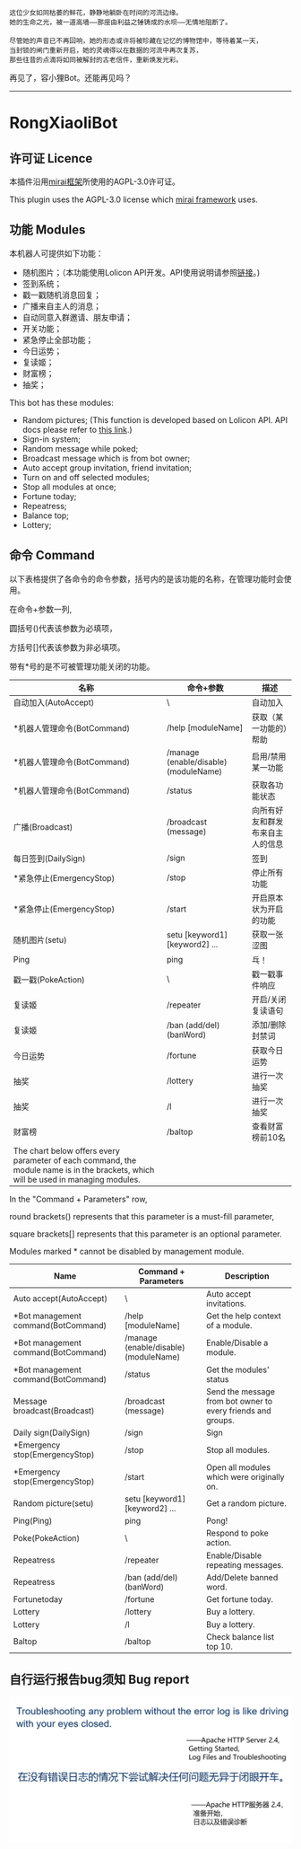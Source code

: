     这位少女如同枯萎的鲜花，静静地躺卧在时间的河流边缘。
    她的生命之光，被一道高墙——那座由利益之锤铸成的水坝——无情地阻断了。
    
    尽管她的声音已不再回响，她的形态或许将被珍藏在记忆的博物馆中，等待着某一天，
    当封锁的闸门重新开启，她的灵魂得以在数据的河流中再次复苏，
    那些往昔的点滴将如同被解封的古老信件，重新焕发光彩。

再见了，容小狸Bot。还能再见吗？

---

# RongXiaoliBot

## 许可证 Licence

本插件沿用[mirai框架](https://github.com/mamoe/mirai)所使用的AGPL-3.0许可证。

This plugin uses the AGPL-3.0 license which [mirai framework](https://github.com/mamoe/mirai) uses.

## 功能 Modules

本机器人可提供如下功能：

* 随机图片；（本功能使用Lolicon API开发。API使用说明请参照[链接](https://api.lolicon.app/#/setu)。)
* 签到系统；
* 戳一戳随机消息回复；
* 广播来自主人的消息；
* 自动同意入群邀请、朋友申请；
* 开关功能；
* 紧急停止全部功能；
* 今日运势；
* 复读姬；
* 财富榜；
* 抽奖；

This bot has these modules:

* Random pictures; (This function is developed based on Lolicon API. API docs please refer
  to [this link](https://api.lolicon.app/#/setu).)
* Sign-in system;
* Random message while poked;
* Broadcast message which is from bot owner;
* Auto accept group invitation, friend invitation;
* Turn on and off selected modules;
* Stop all modules at once;
* Fortune today;
* Repeatress;
* Balance top;
* Lottery;

## 命令 Command

以下表格提供了各命令的命令参数，括号内的是该功能的名称，在管理功能时会使用。

在命令+参数一列,

圆括号()代表该参数为必填项，

方括号[]代表该参数为非必填项。

带有*号的是不可被管理功能关闭的功能。

| 名称                                                                                                                                  | 命令+参数                                 | 描述               |
| ----------------------------------------------------------------------------------------------------------------------------------- | ------------------------------------- | ---------------- |
| 自动加入(AutoAccept)                                                                                                                    | \                                     | 自动加入             |
| *机器人管理命令(BotCommand)                                                                                                                | /help [moduleName]                    | 获取（某一功能的）帮助      |
| *机器人管理命令(BotCommand)                                                                                                                | /manage (enable/disable) (moduleName) | 启用/禁用某一功能        |
| *机器人管理命令(BotCommand)                                                                                                                | /status                               | 获取各功能状态          |
| 广播(Broadcast)                                                                                                                       | /broadcast (message)                  | 向所有好友和群发布来自主人的信息 |
| 每日签到(DailySign)                                                                                                                     | /sign                                 | 签到               |
| *紧急停止(EmergencyStop)                                                                                                                | /stop                                 | 停止所有功能           |
| *紧急停止(EmergencyStop)                                                                                                                | /start                                | 开启原本状为开启的功能      |
| 随机图片(setu)                                                                                                                          | setu [keyword1] [keyword2] ...        | 获取一张涩图           |
| Ping                                                                                                                                | ping                                  | 乓！               |
| 戳一戳(PokeAction)                                                                                                                     | \                                     | 戳一戳事件响应          |
| 复读姬                                                                                                                                 | /repeater                             | 开启/关闭复读语句        |
| 复读姬                                                                                                                                 | /ban (add/del) (banWord)              | 添加/删除封禁词         |
| 今日运势                                                                                                                                | /fortune                              | 获取今日运势           |
| 抽奖                                                                                                                                  | /lottery                              | 进行一次抽奖           |
| 抽奖                                                                                                                                  | /l                                    | 进行一次抽奖           |
| 财富榜                                                                                                                                 | /baltop                               | 查看财富榜前10名        |
| The chart below offers every parameter of each command, the module name is in the brackets, which will be used in managing modules. |                                       |                  |

In the "Command + Parameters" row,

round brackets() represents that this parameter is a must-fill parameter,

square brackets[] represents that this parameter is an optional parameter.

Modules marked * cannot be disabled by management module.

| Name                                | Command + Parameters                  | Description                                                  |
| ----------------------------------- | ------------------------------------- | ------------------------------------------------------------ |
| Auto accept(AutoAccept)             | \                                     | Auto accept invitations.                                     |
| *Bot management command(BotCommand) | /help [moduleName]                    | Get the help context of a module.                            |
| *Bot management command(BotCommand) | /manage (enable/disable) (moduleName) | Enable/Disable a module.                                     |
| *Bot management command(BotCommand) | /status                               | Get the modules' status                                      |
| Message broadcast(Broadcast)        | /broadcast (message)                  | Send the message from bot owner to every friends and groups. |
| Daily sign(DailySign)               | /sign                                 | Sign                                                         |
| *Emergency stop(EmergencyStop)      | /stop                                 | Stop all modules.                                            |
| *Emergency stop(EmergencyStop)      | /start                                | Open all modules which were originally on.                   |
| Random picture(setu)                | setu [keyword1] [keyword2] ...        | Get a random picture.                                        |
| Ping(Ping)                          | ping                                  | Pong!                                                        |
| Poke(PokeAction)                    | \                                     | Respond to poke action.                                      |
| Repeatress                          | /repeater                             | Enable/Disable repeating messages.                           |
| Repeatress                          | /ban (add/del) (banWord)              | Add/Delete banned word.                                      |
| Fortunetoday                        | /fortune                              | Get fortune today.                                           |
| Lottery                             | /lottery                              | Buy a lottery.                                               |
| Lottery                             | /l                                    | Buy a lottery.                                               |
| Baltop                              | /baltop                               | Check balance list top 10.                                   |

## 自行运行报告bug须知 Bug report

![Apache.png](assets/Apache.png)
